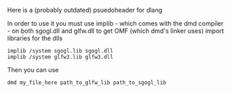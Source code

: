 
Here is a (probably outdated) psuedoheader for dlang

In order to use it you must use implib - which comes with the dmd compiler - on both sgogl.dll and glfw.dll to get OMF (which dmd's linker uses) import libraries for the dlls

```
implib /system sgogl.lib sgogl.dll
implib /system glfw3.lib glfw3.dll
```

Then you can use

```
dmd my_file_here path_to_glfw_lib path_to_sgogl_lib
```
